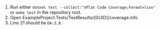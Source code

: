 1. Run either `dotnet test --collect:"XPlat Code Coverage;Format=lcov"` or
`make test` in the repository root.
2. Open ExampleProject.Tests/TestResults/[GUID]/coverage.info
3. Line 21 should be `DA:3,0`.
